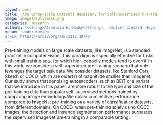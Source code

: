 ```yaml
---
layout: post
title:  Are Large-scale Datasets Necessary for Self-Supervised Pre-training?"
image: images/splitmask.png
categories: research
authors: "<strong>Alaaeldin El-Nouby</strong>,, Gautier Izacard, Hugo Touvron, Ivan Laptev, Hervé Jegou, Edouard Grave"
venue: "Under Review
arxiv: https://arxiv.org/abs/2112.10740
---
```

Pre-training models on large scale datasets, like ImageNet, is a standard practice in computer vision. This paradigm is especially effective for tasks with small training sets, for which high-capacity models tend to overfit. In this work, we consider a self-supervised pre-training scenario that only leverages the target task data. We consider datasets, like Stanford Cars, Sketch or COCO, which are order(s) of magnitude smaller than Imagenet. Our study shows that denoising autoencoders, such as BEiT or a variant that we introduce in this paper, are more robust to the type and size of the pre-training data than popular self-supervised methods trained by comparing image embeddings.We obtain competitive performance compared to ImageNet pre-training on a variety of classification datasets, from different domains. On COCO, when pre-training solely using COCO images, the detection and instance segmentation performance surpasses the supervised ImageNet pre-training in a comparable setting.

